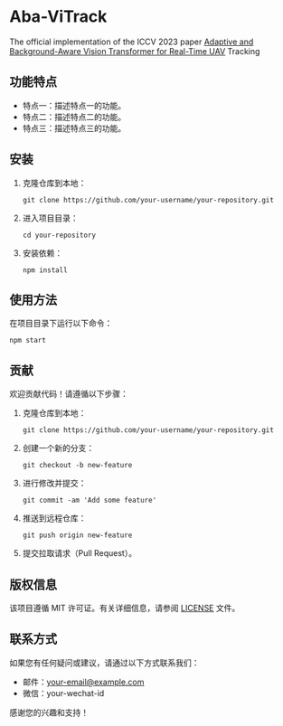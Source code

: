 # Aba-ViTrack

The official implementation of the ICCV 2023 paper [Adaptive and Background-Aware Vision Transformer for Real-Time UAV](https://iccv2023.thecvf.com/)
Tracking

## 功能特点

- 特点一：描述特点一的功能。
- 特点二：描述特点二的功能。
- 特点三：描述特点三的功能。

## 安装

1. 克隆仓库到本地：
   ```
   git clone https://github.com/your-username/your-repository.git
   ```

2. 进入项目目录：
   ```
   cd your-repository
   ```

3. 安装依赖：
   ```
   npm install
   ```

## 使用方法

在项目目录下运行以下命令：

```
npm start
```

## 贡献

欢迎贡献代码！请遵循以下步骤：

1. 克隆仓库到本地：
   ```
   git clone https://github.com/your-username/your-repository.git
   ```

2. 创建一个新的分支：
   ```
   git checkout -b new-feature
   ```

3. 进行修改并提交：
   ```
   git commit -am 'Add some feature'
   ```

4. 推送到远程仓库：
   ```
   git push origin new-feature
   ```

5. 提交拉取请求（Pull Request）。

## 版权信息

该项目遵循 MIT 许可证。有关详细信息，请参阅 [LICENSE](LICENSE) 文件。

## 联系方式

如果您有任何疑问或建议，请通过以下方式联系我们：

- 邮件：your-email@example.com
- 微信：your-wechat-id

感谢您的兴趣和支持！
